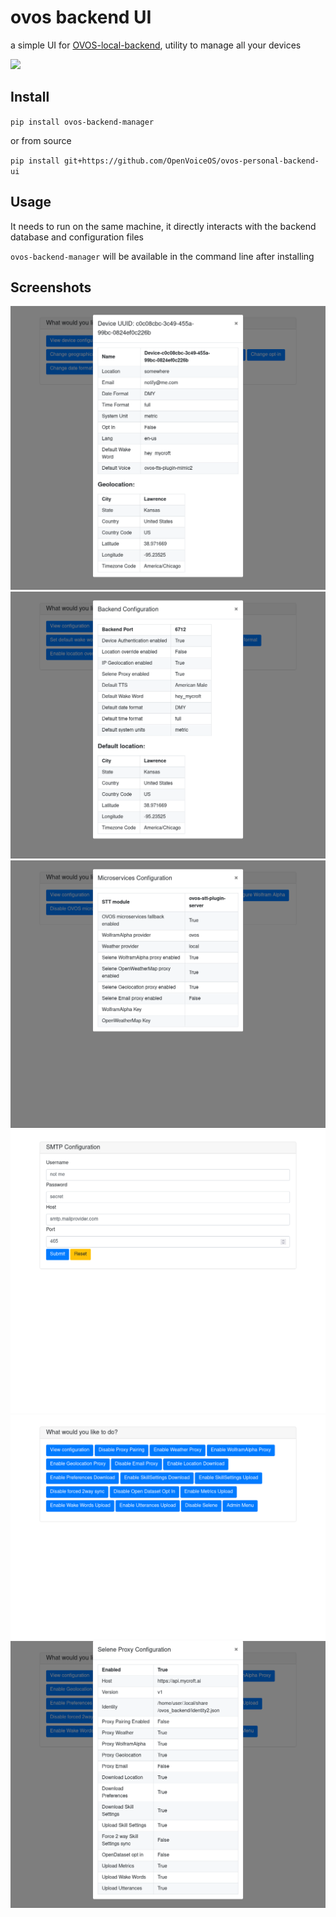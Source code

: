 # ovos backend UI

a simple UI for [OVOS-local-backend](https://github.com/OpenVoiceOS/OVOS-local-backend), utility to manage all your devices

![](./screenshots/demo.gif)

## Install

`pip install ovos-backend-manager`

or from source

`pip install git+https://github.com/OpenVoiceOS/ovos-personal-backend-ui`

## Usage

It needs to run on the same machine, it directly interacts with the backend database and configuration files

`ovos-backend-manager` will be available in the command line after installing

## Screenshots

![](./screenshots/Screenshot%202022-09-20%20at%2013-42-42%20PyWebIO%20Application.png)
![](./screenshots/Screenshot%202022-09-20%20at%2013-41-59%20PyWebIO%20Application.png)
![](./screenshots/Screenshot%202022-09-20%20at%2013-41-48%20PyWebIO%20Application.png)
![](./screenshots/Screenshot%202022-09-20%20at%2013-43-47%20PyWebIO%20Application.png)
![](./screenshots/Screenshot%202022-09-20%20at%2013-40-52%20PyWebIO%20Application.png)
![](./screenshots/Screenshot%202022-09-20%20at%2013-41-09%20PyWebIO%20Application.png)
